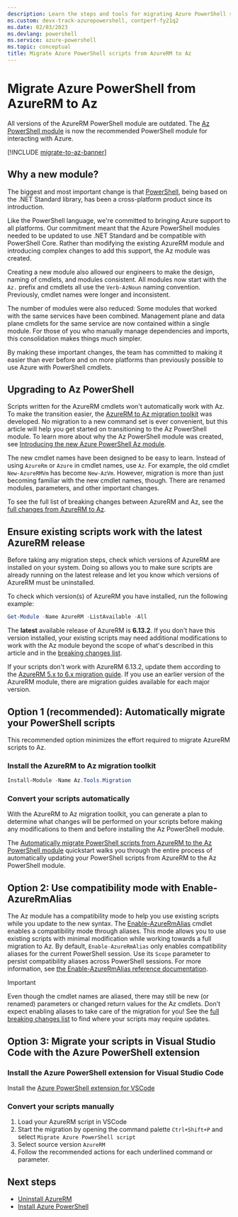 ```yaml
---
description: Learn the steps and tools for migrating Azure PowerShell scripts from AzureRM to the new Az PowerShell module.
ms.custom: devx-track-azurepowershell, contperf-fy21q2
ms.date: 02/03/2023
ms.devlang: powershell
ms.service: azure-powershell
ms.topic: conceptual
title: Migrate Azure PowerShell scripts from AzureRM to Az
---
```


# Migrate Azure PowerShell from AzureRM to Az

All versions of the AzureRM PowerShell module are outdated. The [Az PowerShell
module](install-az-ps.md) is now the recommended PowerShell module for interacting with Azure.

[!INCLUDE [migrate-to-az-banner](../../includes/migrate-to-az-banner.md)]

## Why a new module?

The biggest and most important change is that [PowerShell](/powershell/scripting/overview), being
based on the .NET Standard library, has been a cross-platform product since its introduction.

Like the PowerShell language, we're committed to bringing Azure support to all platforms. Our
commitment meant that the Azure PowerShell modules needed to be updated to use .NET Standard and be
compatible with PowerShell Core. Rather than modifying the existing AzureRM module and introducing
complex changes to add this support, the Az module was created.

Creating a new module also allowed our engineers to make the design, naming of cmdlets, and modules
consistent. All modules now start with the `Az.` prefix and cmdlets all use the `Verb-AzNoun` naming
convention. Previously, cmdlet names were longer and inconsistent.

The number of modules were also reduced: Some modules that worked with the same services have been
combined. Management plane and data plane cmdlets for the same service are now contained within a
single module. For those of you who manually manage dependencies and imports, this consolidation
makes things much simpler.

By making these important changes, the team has committed to making it easier than ever before and
on more platforms than previously possible to use Azure with PowerShell cmdlets.

## Upgrading to Az PowerShell

Scripts written for the AzureRM cmdlets won't automatically work with Az. To make the
transition easier, the
[AzureRM to Az migration toolkit](https://github.com/Azure/azure-powershell-migration) was
developed. No migration to a new command set is ever convenient, but this article will help you get
started on transitioning to the Az PowerShell module. To learn more about why the Az PowerShell
module was created, see [Introducing the new Azure PowerShell Az module](new-azureps-module-az.md).

The new cmdlet names have been designed to be easy to learn. Instead of using `AzureRm` or `Azure`
in cmdlet names, use `Az`. For example, the old cmdlet `New-AzureRMVm` has become `New-AzVm`.
However, migration is more than just becoming familiar with the new cmdlet names, though. There are
renamed modules, parameters, and other important changes.

To see the full list of breaking changes between AzureRM and Az, see the
[full changes from AzureRM to Az](migrate-az-1.0.0.md).

## Ensure existing scripts work with the latest AzureRM release

Before taking any migration steps, check which versions of AzureRM are installed on your system.
Doing so allows you to make sure scripts are already running on the latest release and let you know
which versions of AzureRM must be uninstalled.

To check which version(s) of AzureRM you have installed, run the following example:

```powershell
Get-Module -Name AzureRM -ListAvailable -All
```

The **latest** available release of AzureRM is **6.13.2**. If you don't have this version installed,
your existing scripts may need additional modifications to work with the Az module beyond the scope
of what's described in this article and in the [breaking changes list](migrate-az-1.0.0.md).

If your scripts don't work with AzureRM 6.13.2, update them according to the
[AzureRM 5.x to 6.x migration guide](/powershell/azure/azurerm/migration-guide.6.0.0). If you use an
earlier version of the AzureRM module, there are migration guides available for each major version.

## Option 1 (recommended): Automatically migrate your PowerShell scripts

This recommended option minimizes the effort required to migrate AzureRM scripts to Az.

### Install the AzureRM to Az migration toolkit

```powershell
Install-Module -Name Az.Tools.Migration
```

### Convert your scripts automatically

With the AzureRM to Az migration toolkit, you can generate a plan to determine what changes will be
performed on your scripts before making any modifications to them and before installing the Az
PowerShell module.

The [Automatically migrate PowerShell scripts from AzureRM to the Az PowerShell module](quickstart-migrate-azurerm-to-az-automatically.md) quickstart walks you through the entire process
of automatically updating your PowerShell scripts from AzureRM to the Az PowerShell module.

## Option 2: Use compatibility mode with Enable-AzureRmAlias

The Az module has a compatibility mode to help you use existing scripts while you update to the new
syntax. The [Enable-AzureRmAlias](/powershell/module/az.accounts/enable-azurermalias) cmdlet enables
a compatibility mode through aliases. This mode allows you to use existing scripts with minimal
modification while working towards a full migration to Az. By default, `Enable-AzureRmAlias` only
enables compatibility aliases for the current PowerShell session. Use its `Scope` parameter to
persist compatibility aliases across PowerShell sessions. For more information, see
[the Enable-AzureRmAlias reference documentation](/powershell/module/az.accounts/enable-azurermalias).

> [!IMPORTANT]
> Even though the cmdlet names are aliased, there may still be new (or renamed) parameters or
> changed return values for the Az cmdlets. Don't expect enabling aliases to take care of the
> migration for you! See the [full breaking changes list](migrate-az-1.0.0.md) to find where your
> scripts may require updates.

## Option 3: Migrate your scripts in Visual Studio Code with the Azure PowerShell extension

### Install the Azure PowerShell extension for Visual Studio Code

Install the [Azure PowerShell extension for VSCode](https://marketplace.visualstudio.com/items?itemName=azps-tools.azps-tools)

### Convert your scripts manually

1. Load your AzureRM script in VSCode
1. Start the migration by opening the command palette `Ctrl+Shift+P` and select `Migrate Azure PowerShell script`
1. Select source version `AzureRM`
1. Follow the recommended actions for each underlined command or parameter.

## Next steps

- [Uninstall AzureRM](uninstall-az-ps.md#uninstall-the-azurerm-module)
- [Install Azure PowerShell](install-az-ps.md)

